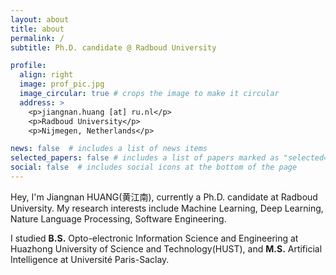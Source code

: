 ```yaml
---
layout: about
title: about
permalink: /
subtitle: Ph.D. candidate @ Radboud University

profile:
  align: right
  image: prof_pic.jpg
  image_circular: true # crops the image to make it circular
  address: >
    <p>jiangnan.huang [at] ru.nl</p>
    <p>Radboud University</p>
    <p>Nijmegen, Netherlands</p>

news: false  # includes a list of news items
selected_papers: false # includes a list of papers marked as "selected={true}"
social: false  # includes social icons at the bottom of the page
---
```


Hey, I'm Jiangnan HUANG(黄江南), currently a Ph.D. candidate at Radboud University. My research interests include Machine Learning, Deep Learning, Nature Language Processing, Software Engineering.

I studied **B.S.** Opto-electronic Information Science and Engineering at Huazhong University of Science and Technology(HUST), and **M.S.** Artificial Intelligence at Université Paris-Saclay.
